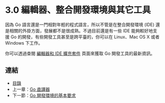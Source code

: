 # 3.0 編輯器、整合開發環境與其它工具

因為 Go 語言還是一門相對年輕的程式語言，所以不管是在整合開發環境 (IDE) 還是相關的外掛方面，發展都不是很成熟。不過目前還是有一些 IDE 能夠較好地支援 Go 的開發，有些開發工具甚至是跨平臺的，你可以在 Linux、Mac OS X 或者 Windows 下工作。

你可以透過查閱 [編輯器和 IDE 擴充套件](http://go-lang.cat-v.org/text-editors/) 頁面來獲取 Go 開發工具的最新資訊。

## 連結

- [目錄](directory.md)
- 上一章：[Go 直譯器](02.8.md)
- 下一節：[Go 開發環境的基本要求](03.1.md)
